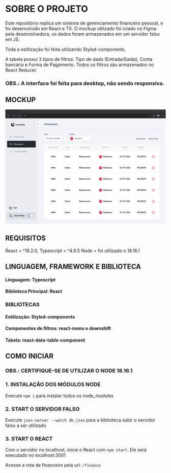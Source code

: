 # SOBRE O PROJETO
Este repositório replica um sistema de gerenciamento financeiro pessoal, e foi desenvolvido em React e TS.
O mockup utilizado foi criado no Figma pela desenvolvedora, os dados foram armazenados em um servidor falso em JS.

Toda a estilização foi feita utilizando Styled-components.

A tabela possui 3 tipos de filtros: Tipo de dado (Entrada/Saída), Conta bancária e Forma de Pagamento.
Todos os filtros são armazenados no React Reducer.

### OBS.: A interface foi feita para desktop, não sendo responsiva.

## MOCKUP
![Alt text](image.png)

## REQUISITOS
React = ^18.2.0, 
Typescript = ^4.9.5
Node = foi utilizado o 18.16.1

## LINGUAGEM, FRAMEWORK E BIBLIOTECA
#### Linguagem: Typescript
#### Biblioteca Principal: React

### BIBLIOTECAS
#### Estilização: Styled-components
#### Componentes de filtros: react-menu e downshift
#### Tabela: react-data-table-component


## COMO INICIAR
### OBS.: CERTIFIQUE-SE DE UTILIZAR O NODE 18.16.1
### 1. INSTALAÇÃO DOS MÓDULOS NODE
Execute `npm i` para instalar todos os node_modules
### 2. START O SERVIDOR FALSO
Execute `json-server --watch db.json` para a biblioteca subir o servidor falso a ser utilizado
### 3. START O REACT
Com o servidor no localhost, inicie o React com `npm start`. Ele será executado no localhost:3001

Acesse a rota de financeiro pela url: `/finance`
